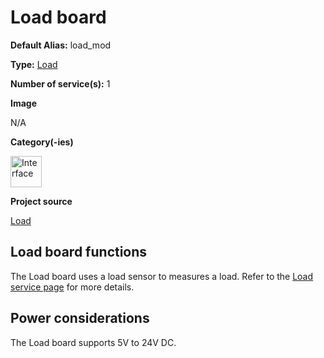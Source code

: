 # Load board

<div className="cust_sheet" markdown="1">
<p className="cust_sheet-title" markdown="1"><strong>Default Alias:</strong> load_mod</p>
<p className="cust_sheet-title" markdown="1"><strong>Type:</strong> <a href="/software/services_list/load.md">Load</a></p>
<p className="cust_sheet-title" markdown="1"><strong>Number of service(s):</strong> 1</p>
<p className="cust_sheet-title" markdown="1"><strong>Image</strong></p>
<p className="cust_indent" markdown="1">N/A</p>
<p className="cust_sheet-title" markdown="1"><strong>Category(-ies)</strong></p>
<p className="cust_indent" markdown="1">
<img height="50" src="/img/sticker-interface.png" title="Interface"/>
</p>
<p className="cust_sheet-title" markdown="1"><strong>Project source </strong></p>
<a className="github-button" data-size="large" aria-label="Star Luos-io/Luos on GitHub" href="https://github.com/Luos-io/Examples/blob/master/Projects/l0/Load" target="_blank">Load</a>
</div>

## Load board functions

The Load board uses a load sensor to measures a load. Refer to the [Load service page](/software/services_list/load.md) for more details.

## Power considerations

The Load board supports 5V to 24V DC.
